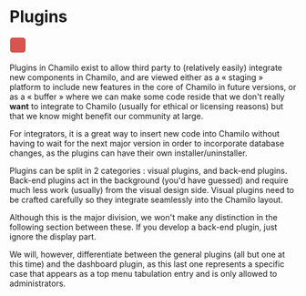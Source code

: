 # Plugins

![](../assets/images33.png)

Plugins in Chamilo exist to allow third party to (relatively easily) integrate new components in 
Chamilo, and are viewed either as a « staging » platform to include new features in the core of
Chamilo in future versions, or as a « buffer » where we can make some code reside that we don't 
really **want** to integrate to Chamilo (usually for ethical or licensing reasons) but that we 
know might benefit our community at large.

For integrators, it is a great way to insert new code into Chamilo without having to wait for the 
next major version in order to incorporate database changes, as the plugins can have their own 
installer/uninstaller.

Plugins can be split in 2 categories : visual plugins, and back-end plugins. Back-end plugins act
in the background (you'd have guessed) and require much less work (usually) from the visual 
design side. Visual plugins need to be crafted carefully so they integrate seamlessly into the 
Chamilo layout.

Although this is the major division, we won't make any distinction in the following section between
 these. If you develop a back-end plugin, just ignore the display part.

We will, however, differentiate between the general plugins (all but one at this time) and the 
dashboard plugin, as this last one represents a specific case that appears as a top menu 
tabulation entry and is only allowed to administrators.